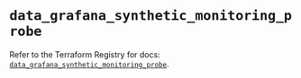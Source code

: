 # `data_grafana_synthetic_monitoring_probe`

Refer to the Terraform Registry for docs: [`data_grafana_synthetic_monitoring_probe`](https://registry.terraform.io/providers/grafana/grafana/3.15.3/docs/data-sources/synthetic_monitoring_probe).
